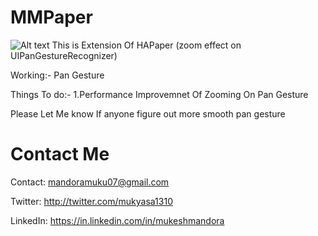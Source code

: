 MMPaper
=======
![Alt text](https://www.dropbox.com/s/jt3ssasu2bk4361/IMG_0688.GIF?dl=0)
This is Extension Of HAPaper (zoom effect on UIPanGestureRecognizer)

Working:- 
Pan Gesture


Things To do:-
1.Performance Improvemnet Of Zooming On Pan Gesture

Please Let Me know If anyone figure out more smooth pan gesture  

Contact Me
==========

Contact: mandoramuku07@gmail.com

Twitter: http://twitter.com/mukyasa1310

LinkedIn: https://in.linkedin.com/in/mukeshmandora

